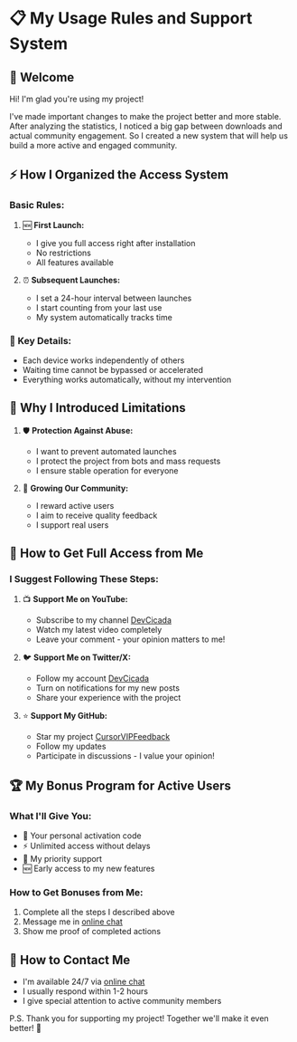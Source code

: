 # 📋 My Usage Rules and Support System

## 👋 Welcome
Hi! I'm glad you're using my project!

I've made important changes to make the project better and more stable. After analyzing the statistics, I noticed a big gap between downloads and actual community engagement. So I created a new system that will help us build a more active and engaged community.

## ⚡ How I Organized the Access System

### Basic Rules:
1. 🆕 **First Launch:**
   - I give you full access right after installation
   - No restrictions
   - All features available

2. ⏰ **Subsequent Launches:**
   - I set a 24-hour interval between launches
   - I start counting from your last use
   - My system automatically tracks time

### 📝 Key Details:
- Each device works independently of others
- Waiting time cannot be bypassed or accelerated
- Everything works automatically, without my intervention

## 🎯 Why I Introduced Limitations

1. 🛡️ **Protection Against Abuse:**
   - I want to prevent automated launches
   - I protect the project from bots and mass requests
   - I ensure stable operation for everyone

2. 👥 **Growing Our Community:**
   - I reward active users
   - I aim to receive quality feedback
   - I support real users

## 🎁 How to Get Full Access from Me

### I Suggest Following These Steps:

1. 📺 **Support Me on YouTube:**
   - Subscribe to my channel [DevCicada](https://www.youtube.com/@DevCicadaY)
   - Watch my latest video completely
   - Leave your comment - your opinion matters to me!

2. 🐦 **Support Me on Twitter/X:**
   - Follow my account [DevCicada](https://x.com/devcicaday)
   - Turn on notifications for my new posts
   - Share your experience with the project

3. ⭐ **Support My GitHub:**
   - Star my project [CursorVIPFeedback](https://github.com/DevCicadaY/CursorVIPFeedback)
   - Follow my updates
   - Participate in discussions - I value your opinion!

## 🏆 My Bonus Program for Active Users

### What I'll Give You:
- 🔑 Your personal activation code
- ⚡ Unlimited access without delays
- 🎉 My priority support
- 🆕 Early access to my new features

### How to Get Bonuses from Me:
1. Complete all the steps I described above
2. Message me in [online chat](https://tawk.to/cursorvipfeedback)
3. Show me proof of completed actions

## 💬 How to Contact Me
- I'm available 24/7 via [online chat](https://tawk.to/cursorvipfeedback)
- I usually respond within 1-2 hours
- I give special attention to active community members

P.S. Thank you for supporting my project! Together we'll make it even better! 🙌
